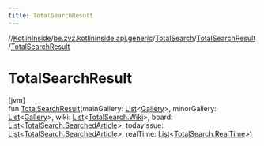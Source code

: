 ```yaml
---
title: TotalSearchResult
---
```

//[KotlinInside](../../../../index.html)/[be.zvz.kotlininside.api.generic](../../index.html)/[TotalSearch](../index.html)/[TotalSearchResult](index.html)/[TotalSearchResult](-total-search-result.html)



# TotalSearchResult



[jvm]\
fun [TotalSearchResult](-total-search-result.html)(mainGallery: [List](https://kotlinlang.org/api/latest/jvm/stdlib/kotlin.collections/-list/index.html)&lt;[Gallery](../../../be.zvz.kotlininside.api.type/-gallery/index.html)&gt;, minorGallery: [List](https://kotlinlang.org/api/latest/jvm/stdlib/kotlin.collections/-list/index.html)&lt;[Gallery](../../../be.zvz.kotlininside.api.type/-gallery/index.html)&gt;, wiki: [List](https://kotlinlang.org/api/latest/jvm/stdlib/kotlin.collections/-list/index.html)&lt;[TotalSearch.Wiki](../-wiki/index.html)&gt;, board: [List](https://kotlinlang.org/api/latest/jvm/stdlib/kotlin.collections/-list/index.html)&lt;[TotalSearch.SearchedArticle](../-searched-article/index.html)&gt;, todayIssue: [List](https://kotlinlang.org/api/latest/jvm/stdlib/kotlin.collections/-list/index.html)&lt;[TotalSearch.SearchedArticle](../-searched-article/index.html)&gt;, realTime: [List](https://kotlinlang.org/api/latest/jvm/stdlib/kotlin.collections/-list/index.html)&lt;[TotalSearch.RealTime](../-real-time/index.html)&gt;)




